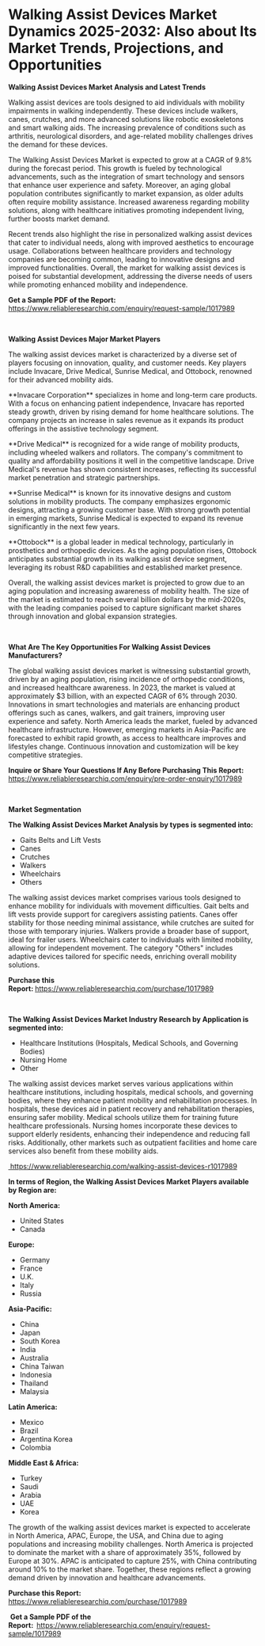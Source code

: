 <p><h1>Walking Assist Devices Market Dynamics 2025-2032: Also about Its Market Trends, Projections, and Opportunities</h1></p><p><strong>Walking Assist Devices Market Analysis and Latest Trends</strong></p>
<p><p>Walking assist devices are tools designed to aid individuals with mobility impairments in walking independently. These devices include walkers, canes, crutches, and more advanced solutions like robotic exoskeletons and smart walking aids. The increasing prevalence of conditions such as arthritis, neurological disorders, and age-related mobility challenges drives the demand for these devices.</p><p>The Walking Assist Devices Market is expected to grow at a CAGR of 9.8% during the forecast period. This growth is fueled by technological advancements, such as the integration of smart technology and sensors that enhance user experience and safety. Moreover, an aging global population contributes significantly to market expansion, as older adults often require mobility assistance. Increased awareness regarding mobility solutions, along with healthcare initiatives promoting independent living, further boosts market demand.</p><p>Recent trends also highlight the rise in personalized walking assist devices that cater to individual needs, along with improved aesthetics to encourage usage. Collaborations between healthcare providers and technology companies are becoming common, leading to innovative designs and improved functionalities. Overall, the market for walking assist devices is poised for substantial development, addressing the diverse needs of users while promoting enhanced mobility and independence.</p></p>
<p><strong>Get a Sample PDF of the Report:&nbsp;</strong> <a href="https://www.reliableresearchiq.com/enquiry/request-sample/1017989?utm_campaign=1134&utm_medium=2&utm_source=Github&utm_content=ia&utm_term=13042025&utm_id=walking-assist-devices">https://www.reliableresearchiq.com/enquiry/request-sample/1017989</a></p>
<p>&nbsp;</p>
<p><strong>Walking Assist Devices Major Market Players</strong></p>
<p><p>The walking assist devices market is characterized by a diverse set of players focusing on innovation, quality, and customer needs. Key players include Invacare, Drive Medical, Sunrise Medical, and Ottobock, renowned for their advanced mobility aids.</p><p>**Invacare Corporation** specializes in home and long-term care products. With a focus on enhancing patient independence, Invacare has reported steady growth, driven by rising demand for home healthcare solutions. The company projects an increase in sales revenue as it expands its product offerings in the assistive technology segment.</p><p>**Drive Medical** is recognized for a wide range of mobility products, including wheeled walkers and rollators. The company's commitment to quality and affordability positions it well in the competitive landscape. Drive Medical's revenue has shown consistent increases, reflecting its successful market penetration and strategic partnerships.</p><p>**Sunrise Medical** is known for its innovative designs and custom solutions in mobility products. The company emphasizes ergonomic designs, attracting a growing customer base. With strong growth potential in emerging markets, Sunrise Medical is expected to expand its revenue significantly in the next few years.</p><p>**Ottobock** is a global leader in medical technology, particularly in prosthetics and orthopedic devices. As the aging population rises, Ottobock anticipates substantial growth in its walking assist device segment, leveraging its robust R&D capabilities and established market presence.</p><p>Overall, the walking assist devices market is projected to grow due to an aging population and increasing awareness of mobility health. The size of the market is estimated to reach several billion dollars by the mid-2020s, with the leading companies poised to capture significant market shares through innovation and global expansion strategies.</p></p>
<p>&nbsp;</p>
<p><strong>What Are The Key Opportunities For Walking Assist Devices Manufacturers?</strong></p>
<p><p>The global walking assist devices market is witnessing substantial growth, driven by an aging population, rising incidence of orthopedic conditions, and increased healthcare awareness. In 2023, the market is valued at approximately $3 billion, with an expected CAGR of 6% through 2030. Innovations in smart technologies and materials are enhancing product offerings such as canes, walkers, and gait trainers, improving user experience and safety. North America leads the market, fueled by advanced healthcare infrastructure. However, emerging markets in Asia-Pacific are forecasted to exhibit rapid growth, as access to healthcare improves and lifestyles change. Continuous innovation and customization will be key competitive strategies.</p></p>
<p><strong>Inquire or Share Your Questions If Any Before Purchasing This Report:</strong> <a href="https://www.reliableresearchiq.com/enquiry/pre-order-enquiry/1017989?utm_campaign=1134&utm_medium=2&utm_source=Github&utm_content=ia&utm_term=13042025&utm_id=walking-assist-devices">https://www.reliableresearchiq.com/enquiry/pre-order-enquiry/1017989</a></p>
<p>&nbsp;</p>
<p><strong>Market Segmentation</strong></p>
<p><strong>The Walking Assist Devices Market Analysis by types is segmented into:</strong></p>
<p><ul><li>Gaits Belts and Lift Vests</li><li>Canes</li><li>Crutches</li><li>Walkers</li><li>Wheelchairs</li><li>Others</li></ul></p>
<p><p>The walking assist devices market comprises various tools designed to enhance mobility for individuals with movement difficulties. Gait belts and lift vests provide support for caregivers assisting patients. Canes offer stability for those needing minimal assistance, while crutches are suited for those with temporary injuries. Walkers provide a broader base of support, ideal for frailer users. Wheelchairs cater to individuals with limited mobility, allowing for independent movement. The category "Others" includes adaptive devices tailored for specific needs, enriching overall mobility solutions.</p></p>
<p><strong>Purchase this Report:&nbsp;</strong><a href="https://www.reliableresearchiq.com/purchase/1017989?utm_campaign=1134&utm_medium=2&utm_source=Github&utm_content=ia&utm_term=13042025&utm_id=walking-assist-devices">https://www.reliableresearchiq.com/purchase/1017989</a></p>
<p>&nbsp;</p>
<p><strong>The Walking Assist Devices Market Industry Research by Application is segmented into:</strong></p>
<p><ul><li>Healthcare Institutions (Hospitals, Medical Schools, and Governing Bodies)</li><li>Nursing Home</li><li>Other</li></ul></p>
<p><p>The walking assist devices market serves various applications within healthcare institutions, including hospitals, medical schools, and governing bodies, where they enhance patient mobility and rehabilitation processes. In hospitals, these devices aid in patient recovery and rehabilitation therapies, ensuring safer mobility. Medical schools utilize them for training future healthcare professionals. Nursing homes incorporate these devices to support elderly residents, enhancing their independence and reducing fall risks. Additionally, other markets such as outpatient facilities and home care services also benefit from these mobility aids.</p></p>
<p><a href="https://www.reliableresearchiq.com/walking-assist-devices-r1017989?utm_campaign=1134&utm_medium=2&utm_source=Github&utm_content=ia&utm_term=13042025&utm_id=walking-assist-devices">&nbsp;https://www.reliableresearchiq.com/walking-assist-devices-r1017989</a></p>
<p><strong>In terms of Region, the Walking Assist Devices Market Players available by Region are:</strong></p>
<p>
    <p> <strong> North America: </strong>
        <ul>
            <li>United States</li>
            <li>Canada</li>
        </ul>
        </p> 
    <p> <strong> Europe: </strong>
        <ul>
            <li>Germany</li>
            <li>France</li>
            <li>U.K.</li>
            <li>Italy</li>
            <li>Russia</li>
        </ul>
        </p> 
    <p> <strong> Asia-Pacific: </strong>
        <ul>
            <li>China</li>
            <li>Japan</li>
            <li>South Korea</li>
            <li>India</li>
            <li>Australia</li>
            <li>China Taiwan</li>
            <li>Indonesia</li>
            <li>Thailand</li>
            <li>Malaysia</li>
        </ul>
        </p> 
    <p> <strong> Latin America: </strong>
        <ul>
            <li>Mexico</li>
            <li>Brazil</li>
            <li>Argentina Korea</li>
            <li>Colombia</li>
        </ul>
        </p> 
    <p> <strong> Middle East & Africa: </strong>
        <ul>
            <li>Turkey</li>
            <li>Saudi</li>
            <li>Arabia</li>
            <li>UAE</li>
            <li>Korea</li>
        </ul>
    </p>
    </p>
<p><p>The growth of the walking assist devices market is expected to accelerate in North America, APAC, Europe, the USA, and China due to aging populations and increasing mobility challenges. North America is projected to dominate the market with a share of approximately 35%, followed by Europe at 30%. APAC is anticipated to capture 25%, with China contributing around 10% to the market share. Together, these regions reflect a growing demand driven by innovation and healthcare advancements.</p></p>
<p><strong>Purchase this Report: </strong><a href="https://www.reliableresearchiq.com/purchase/1017989?utm_campaign=1134&utm_medium=2&utm_source=Github&utm_content=ia&utm_term=13042025&utm_id=walking-assist-devices">https://www.reliableresearchiq.com/purchase/1017989</a></p>
<p>&nbsp;<strong>Get a Sample PDF of the Report:&nbsp;&nbsp;</strong><a href="https://www.reliableresearchiq.com/enquiry/request-sample/1017989?utm_campaign=1134&utm_medium=2&utm_source=Github&utm_content=ia&utm_term=13042025&utm_id=walking-assist-devices">https://www.reliableresearchiq.com/enquiry/request-sample/1017989</a></p>
<p><strong></strong></p>
<p><p></p><p></p><p></p></p>